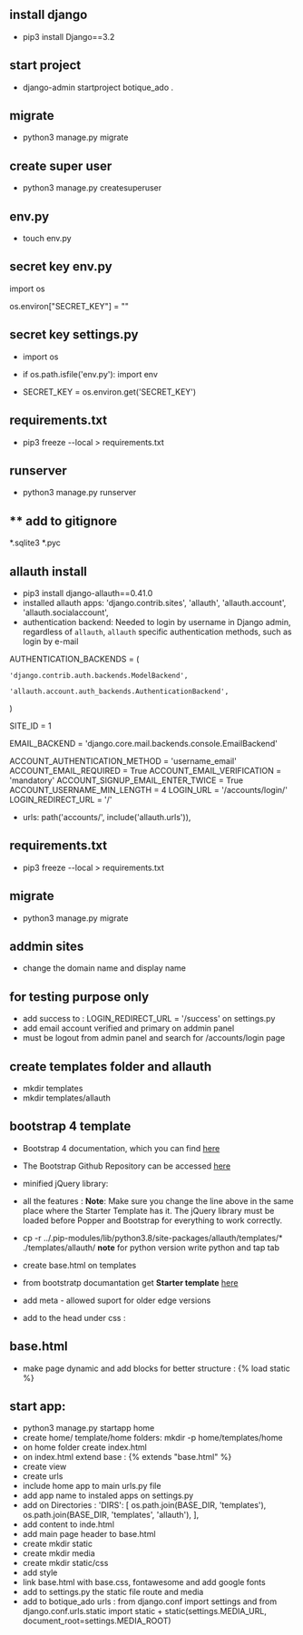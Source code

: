 ## **install django**
- pip3 install Django==3.2

## **start project**
- django-admin startproject botique_ado .

## **migrate**
- python3 manage.py migrate

## **create super user**
- python3 manage.py createsuperuser

## **env.py**
- touch env.py

## **secret key env.py**
import os

os.environ["SECRET_KEY"] = ""

## **secret key settings.py**
- import os
- if os.path.isfile('env.py'):
    import env

- SECRET_KEY = os.environ.get('SECRET_KEY')   

## **requirements.txt** 
- pip3 freeze --local > requirements.txt

## **runserver**
- python3 manage.py runserver

## ** add to gitignore
*.sqlite3
*.pyc

## **allauth** install

- pip3 install django-allauth==0.41.0
- installed allauth apps: 
'django.contrib.sites',
    'allauth',
    'allauth.account',
    'allauth.socialaccount',
- authentication backend:
 Needed to login by username in Django admin, regardless of `allauth`, `allauth` specific authentication methods, such as login by e-mail
 
 AUTHENTICATION_BACKENDS = (
    
    'django.contrib.auth.backends.ModelBackend',
    
    'allauth.account.auth_backends.AuthenticationBackend',
)

SITE_ID = 1

EMAIL_BACKEND = 'django.core.mail.backends.console.EmailBackend'

ACCOUNT_AUTHENTICATION_METHOD = 'username_email'
ACCOUNT_EMAIL_REQUIRED = True
ACCOUNT_EMAIL_VERIFICATION = 'mandatory'
ACCOUNT_SIGNUP_EMAIL_ENTER_TWICE = True
ACCOUNT_USERNAME_MIN_LENGTH = 4
LOGIN_URL = '/accounts/login/'
LOGIN_REDIRECT_URL = '/'
   
- urls: path('accounts/', include('allauth.urls')),

## **requirements.txt** 
- pip3 freeze --local > requirements.txt
## migrate
- python3 manage.py migrate

## addmin sites
 - change the domain name and display name

## for testing purpose only
 - add success to : LOGIN_REDIRECT_URL = '/success' on settings.py
 - add email account verified and primary on addmin panel
 - must be logout from admin panel and search for /accounts/login page

## create templates folder and allauth
- mkdir templates 
- mkdir templates/allauth 

## bootstrap 4 template

- Bootstrap 4 documentation, which you can find [here](https://getbootstrap.com/docs/4.6/getting-started/introduction/)
- The Bootstrap Github Repository can be accessed [here](https://github.com/twbs/bootstrap)
- minified jQuery library: <script src="https://cdn.jsdelivr.net/npm/jquery@3.5.1/dist/jquery.slim.min.js" integrity="sha384-DfXdz2htPH0lsSSs5nCTpuj/zy4C+OGpamoFVy38MVBnE+IbbVYUew+OrCXaRkfj" crossorigin="anonymous"></script>
- all the features :<script src="https://cdn.jsdelivr.net/npm/jquery@3.5.1/dist/jquery.min.js" integrity="sha256-9/aliU8dGd2tb6OSsuzixeV4y/faTqgFtohetphbbj0=" crossorigin="anonymous"></script>
**Note**: Make sure you change the line above in the same place where the Starter Template has it. The jQuery library must be loaded before Popper and Bootstrap for everything to work correctly.

- cp -r ../.pip-modules/lib/python3.8/site-packages/allauth/templates/* ./templates/allauth/
**note** for python version write python and tap tab
- create base.html on templates
- from bootstratp documantation get  **Starter template** [here](https://getbootstrap.com/docs/4.6/getting-started/introduction/)
- add meta <meta http-equiv="X-UA-Compatible" content="ie=edge"> - allowed suport for older edge versions

- add to the head under css :
        <script src="https://code.jquery.com/jquery-3.4.1.slim.min.js" integrity="sha384-J6qa4849blE2+poT4WnyKhv5vZF5SrPo0iEjwBvKU7imGFAV0wwj1yYfoRSJoZ+n" crossorigin="anonymous"></script>
        <script src="https://cdn.jsdelivr.net/npm/popper.js@1.16.0/dist/umd/popper.min.js" integrity="sha384-Q6E9RHvbIyZFJoft+2mJbHaEWldlvI9IOYy5n3zV9zzTtmI3UksdQRVvoxMfooAo" crossorigin="anonymous"></script>
        <script src="https://stackpath.bootstrapcdn.com/bootstrap/4.4.1/js/bootstrap.min.js" integrity="sha384-wfSDF2E50Y2D1uUdj0O3uMBJnjuUD4Ih7YwaYd1iqfktj0Uod8GCExl3Og8ifwB6" crossorigin="anonymous"></script>

## base.html
- make page dynamic and add blocks for better structure : {% load static %}

## start app:
- python3 manage.py startapp home
- create home/ template/home folders: mkdir -p home/templates/home
- on home folder create index.html
- on index.html extend base : {% extends "base.html" %}
- create view
- create urls
- include home app to main urls.py file
- add app name to instaled apps on settings.py
- add on Directories :
'DIRS': [
            os.path.join(BASE_DIR, 'templates'),
            os.path.join(BASE_DIR, 'templates', 'allauth'),
        ],
- add content to inde.html
- add main page header to base.html
- create mkdir static
- create mkdir media
- create mkdir static/css
- add style 
- link base.html with base.css, fontawesome and add google fonts
- add to settings.py the static file route and media 
- add to botique_ado urls : from django.conf import settings and from django.conf.urls.static import static + static(settings.MEDIA_URL, document_root=settings.MEDIA_ROOT)
